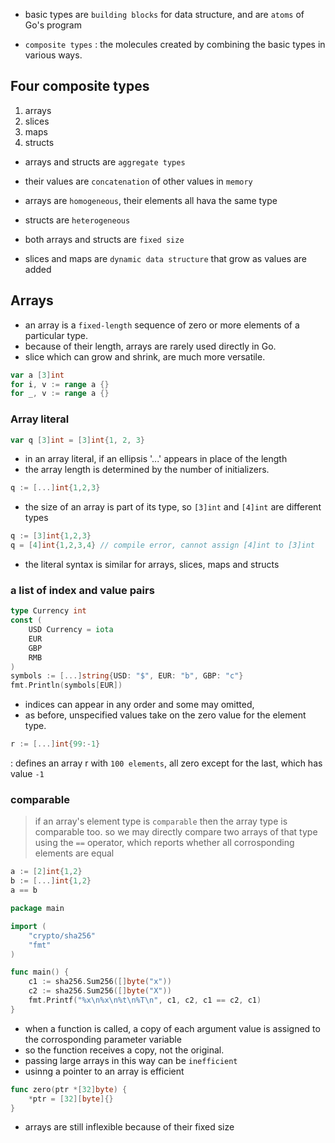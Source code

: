 - basic types are `building blocks` for data structure, and are `atoms` of Go's program

- `composite types`
: the molecules created by combining the basic types in various ways.

## Four composite types
1. arrays
2. slices
3. maps
4. structs

- arrays and structs are `aggregate types`
- their values are `concatenation` of other values in `memory`

- arrays are `homogeneous`, their elements all hava the same type
- structs are `heterogeneous`
- both arrays and structs are `fixed size`
- slices and maps are `dynamic data structure` that grow as values are added

## Arrays

- an array is a `fixed-length` sequence of zero or more elements of a particular type.
- because of their length, arrays are rarely used directly in Go.
- slice which can grow and shrink, are much more versatile.

```go
var a [3]int
for i, v := range a {}
for _, v := range a {}
```

### Array literal

```go
var q [3]int = [3]int{1, 2, 3}
```

- in an array literal, if an ellipsis '...' appears in place of the length
- the array length is determined by the number of initializers.

```go
q := [...]int{1,2,3}
```

- the size of an array is part of its type, so `[3]int` and `[4]int` are different types

```go
q := [3]int{1,2,3}
q = [4]int{1,2,3,4} // compile error, cannot assign [4]int to [3]int
```

- the literal syntax is similar for arrays, slices, maps and structs


### a list of index and value pairs

```go
type Currency int
const (
    USD Currency = iota
    EUR
    GBP
    RMB
)
symbols := [...]string{USD: "$", EUR: "b", GBP: "c"}
fmt.Println(symbols[EUR])
```

- indices can appear in any order and some may omitted,
- as before, unspecified values take on the zero value for the element type.
```go
r := [...]int{99:-1}
```
: defines an array r with `100 elements`, all zero except for the last, which has value `-1`

### comparable

> if an array's element type is `comparable` then the array type is comparable too.
> so we may directly compare two arrays of that type using the `==` operator,
> which reports whether all corrosponding elements are equal

```go
a := [2]int{1,2}
b := [...]int{1,2}
a == b
```

```go
package main

import (
	"crypto/sha256"
	"fmt"
)

func main() {
	c1 := sha256.Sum256([]byte("x"))
	c2 := sha256.Sum256([]byte("X"))
	fmt.Printf("%x\n%x\n%t\n%T\n", c1, c2, c1 == c2, c1)
}
```

- when a function is called, a copy of each argument value is assigned to the corrosponding parameter variable
- so the function receives a copy, not the original.
- passing large arrays in this way can be `inefficient`
- usinng a pointer to an array is efficient

```go
func zero(ptr *[32]byte) {
    *ptr = [32][byte]{}
}
```

- arrays are still inflexible because of their fixed size
